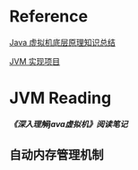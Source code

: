 # Reference
[Java 虚拟机底层原理知识总结](https://github.com/doocs/jvm/tree/main)

[JVM 实现项目](https://github.com/tzh476/zvm)

# JVM Reading
***《深入理解java虚拟机》阅读笔记***

## 自动内存管理机制




